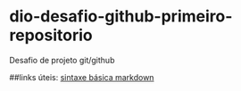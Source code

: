# dio-desafio-github-primeiro-repositorio
Desafio de projeto git/github

##links úteis:
[sintaxe básica markdown](https://www.markdownguide.org/basic-syntax/)

